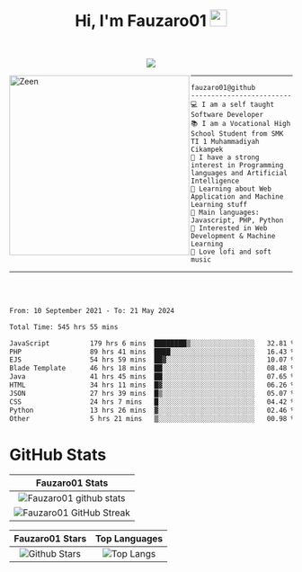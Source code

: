 <h1 align="center">
Hi, I'm Fauzaro01
  <img src="https://media.giphy.com/media/hvRJCLFzcasrR4ia7z/giphy.gif" width="30"></h1>
<br/>

<p align="center">
  <a href="https://github.com/DenverCoder1/readme-typing-svg">
    <img src="https://readme-typing-svg.herokuapp.com?lines=Chill%20and%20Coding;Full+Stack+Web+Developer;Student;Software%20Develover;Always%20learning%20new%20things&center=true&width=380&height=45"></a>
</p>

<img align="left" src="https://media.tenor.com/LNrMsLTFICEAAAAi/elysia.gif" alt="Zeen" width="320" height="320" />
<hr>

```
fauzaro01@github
-------------------------
💻 I am a self taught Software Developer
📚 I am a Vocational High School Student from SMK TI 1 Muhammadiyah Cikampek
📝 I have a strong interest in Programming languages and Artificial Intelligence
🌱 Learning about Web Application and Machine Learning stuff
🌟 Main languages: Javascript, PHP, Python
🚩 Interested in Web Development & Machine Learning
🎵 Love lofi and soft music 
```

<hr>
<br>
<br>
<div align="left">
<!--START_SECTION:waka-->

```txt
From: 10 September 2021 - To: 21 May 2024

Total Time: 545 hrs 55 mins

JavaScript          179 hrs 6 mins  ████████▒░░░░░░░░░░░░░░░░   32.81 %
PHP                 89 hrs 41 mins  ████░░░░░░░░░░░░░░░░░░░░░   16.43 %
EJS                 54 hrs 59 mins  ██▓░░░░░░░░░░░░░░░░░░░░░░   10.07 %
Blade Template      46 hrs 18 mins  ██░░░░░░░░░░░░░░░░░░░░░░░   08.48 %
Java                41 hrs 45 mins  ██░░░░░░░░░░░░░░░░░░░░░░░   07.65 %
HTML                34 hrs 11 mins  █▓░░░░░░░░░░░░░░░░░░░░░░░   06.26 %
JSON                27 hrs 39 mins  █▒░░░░░░░░░░░░░░░░░░░░░░░   05.07 %
CSS                 24 hrs 7 mins   █░░░░░░░░░░░░░░░░░░░░░░░░   04.42 %
Python              13 hrs 26 mins  ▓░░░░░░░░░░░░░░░░░░░░░░░░   02.46 %
Other               5 hrs 21 mins   ▒░░░░░░░░░░░░░░░░░░░░░░░░   00.98 %
```

<!--END_SECTION:waka-->
</div>

# GitHub Stats

|                                                            Fauzaro01 Stats                                                            |
| :--------------------------------------------------------------------------------------------------------------------------------------------: |
|        ![Fauzaro01 github stats](https://github-readme-stats.vercel.app/api?username=Fauzaro01&show_icons=true&theme=algolia)        |
|              ![Fauzaro01 GitHub Streak](https://github-readme-streak-stats.herokuapp.com/?user=Fauzaro01&theme=algolia)              |

|                                                                                              Fauzaro01 Stars                                                                                              |                                                           Top Languages                                                           |
| :----------------------------------------------------------------------------------------------------------------------------------------------------------------------------------------------------------------: | :-------------------------------------------------------------------------------------------------------------------------------: |
| ![Github Stars](https://github-readme-stats.vercel.app/api?username=Fauzaro01&show_icons=true&locale=en&count_private=true&hide_rank=true&custom_title=My%20GitHub%20Stats&disable_animations=true&theme=algolia) | ![Top Langs](https://github-readme-stats.vercel.app/api/top-langs/?username=Fauzaro01&langs_count=8&theme=algolia&layout=compact) |

